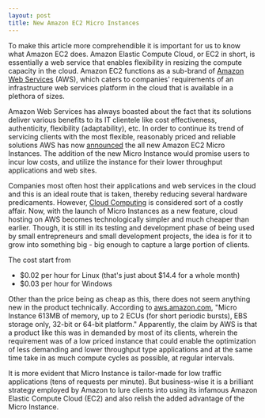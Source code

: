```yaml
---
layout: post
title: New Amazon EC2 Micro Instances
---
```


To make this article more comprehendible it is important for us to know what Amazon EC2 does. Amazon Elastic Compute Cloud, or EC2 in short, is essentially a web service that enables flexibility in resizing the compute capacity in the cloud. Amazon EC2 functions as a sub-brand of <a href="http://aws.amazon.com/">Amazon Web Services</a> (AWS), which caters to companies' requirements of an infrastructure web services platform in the cloud that is available in a plethora of sizes.

Amazon Web Services has always boasted about the fact that its solutions deliver various benefits to its IT clientele like cost effectiveness, authenticity, flexibility (adaptability), etc. In order to continue its trend of servicing clients with the most flexible, reasonably priced and reliable solutions AWS has now <a href="http://aws.typepad.com/aws/2010/09/new-amazon-ec2-micro-instances.html">announced</a> the all new Amazon EC2 Micro Instances. The addition of the new Micro Instance would promise users to incur low costs, and utilize the instance for their lower throughput applications and web sites. 

Companies most often host their applications and web services in the cloud and this is an ideal route that is taken, thereby reducing several hardware predicaments. However, <a href="http://en.wikipedia.org/wiki/Cloud_computing">Cloud Computing</a> is considered sort of a costly affair. Now, with the launch of Micro Instances as a new feature, cloud hosting on AWS becomes technologically simpler and much cheaper than earlier. Though, it is still in its testing and development phase of being used by small entrepreneurs and small development projects, the idea is for it to grow into something big - big enough to capture a large portion of clients.

The cost start from

- $0.02 per hour for Linux (that's just about $14.4 for a whole month)
- $0.03 per hour for Windows

Other than the price being as cheap as this, there does not seem anything new in the product technically. According to <a href="http://aws.amazon.com/">aws.amazon.com</a>, "Micro Instance 613MB of memory, up to 2 ECUs (for short periodic bursts), EBS storage only, 32-bit or 64-bit platform." Apparently, the claim by AWS is that a product like this was in demanded by most of its clients, wherein the requirement was of a low priced instance that could enable the optimization of less demanding and lower throughput type applications and at the same time take in as much compute cycles as possible, at regular intervals.

It is more evident that Micro Instance is tailor-made for low traffic applications (tens of requests per minute). But business-wise it is a brilliant strategy employed by Amazon to lure clients into using its infamous Amazon Elastic Compute Cloud (EC2) and also relish the added advantage of the Micro Instance.
